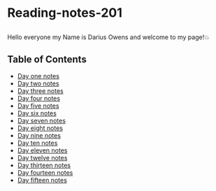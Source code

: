 # Reading-notes-201 

##
Hello everyone my Name is Darius Owens and welcome to my page!:boom:


## Table of Contents
- [Day one notes](class-01.md)
- [Day two notes](class-02.md)
- [Day three notes](class-03.md)
- [Day four notes](class-04.md)
- [Day five notes](class-05.md)
- [Day six notes](class-06.md)
- [Day seven notes](class-07.md)
- [Day eight notes](class-08.md)
- [Day nine notes](class-09.md)
- [Day ten notes](class-10.md)
- [Day eleven notes](class-11.md)
- [Day twelve notes](class-12.md)
- [Day thirteen notes](class-13.md)
- [Day fourteen notes](class-14.md)
- [Day fifteen notes]()


